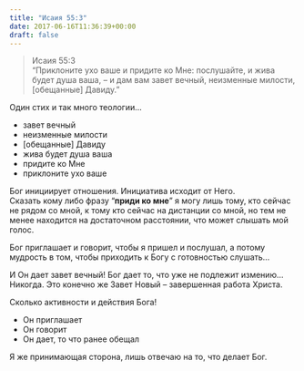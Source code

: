 ```yaml
---
title: "Исаия 55:3"
date: 2017-06-16T11:36:39+00:00
draft: false
---
```


> Исаия 55:3  
> &#8220;Приклоните ухо ваше и придите ко Мне: послушайте, и жива будет душа ваша, – и дам вам завет вечный, неизменные милости, [обещанные] Давиду.&#8221;

  
Один стих и так много теологии&#8230;



  * завет вечный
  * неизменные милости
  * [обещанные] Давиду
  * жива будет душа ваша
  * придите ко Мне
  * приклоните ухо ваше


Бог инициирует отношения. Инициатива исходит от Него.  
Сказать кому либо фразу &#8220;**приди ко мне**&#8221; я могу лишь тому, кто сейчас не рядом со мной, к тому кто сейчас на дистанции со мной, но тем не менее находится на достаточном расстоянии, что может слышать мой голос.  
  
Бог приглашает и говорит, чтобы я пришел и послушал, а потому мудрость в том, чтобы приходить к Богу с готовностью слушать&#8230;  
  
И Он дает завет вечный! Бог дает то, что уже не подлежит измению&#8230; Никогда. Это конечно же Завет Новый &#8211; завершенная работа Христа.  
  
Сколько активности и действия Бога!

  * Он приглашает
  * Он говорит
  * Он дает, то что ранее обещал

Я же принимающая сторона, лишь отвечаю на то, что делает Бог.